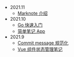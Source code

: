 - 2021.11
  - [Marknote 介绍](docs/202111/marknote-intro.md)
- 2021.10
  - [Go 快速入门](docs/202110/go-quick-learn.md)
  - [简单笔记 App](docs/202110/simple-notes-app.md)
- 2021.9
  - [Commit message 规范化](docs/202109/20210928-change-log.md)
  - [Vue 组件状态管理笔记](docs/202109/20210906-state-manage-in-vue.md)
